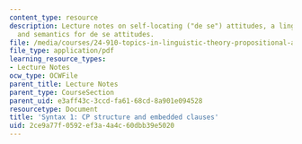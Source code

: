 ```yaml
---
content_type: resource
description: Lecture notes on self-locating ("de se") attitudes, a linguistic perspective,
  and semantics for de se attitudes.
file: /media/courses/24-910-topics-in-linguistic-theory-propositional-attitudes-spring-2009/2ce9a77f0592ef3a4a4c60dbb39e5020_MIT24_910s09_lec06.pdf
file_type: application/pdf
learning_resource_types:
- Lecture Notes
ocw_type: OCWFile
parent_title: Lecture Notes
parent_type: CourseSection
parent_uid: e3aff43c-3ccd-fa61-68cd-8a901e094528
resourcetype: Document
title: 'Syntax 1: CP structure and embedded clauses'
uid: 2ce9a77f-0592-ef3a-4a4c-60dbb39e5020
---
```

